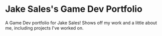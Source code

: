 # Jake Sales's Game Dev Portfolio

A Game Dev portfolio for Jake Sales! Shows off my work and a little about me, including projects I've worked on.
